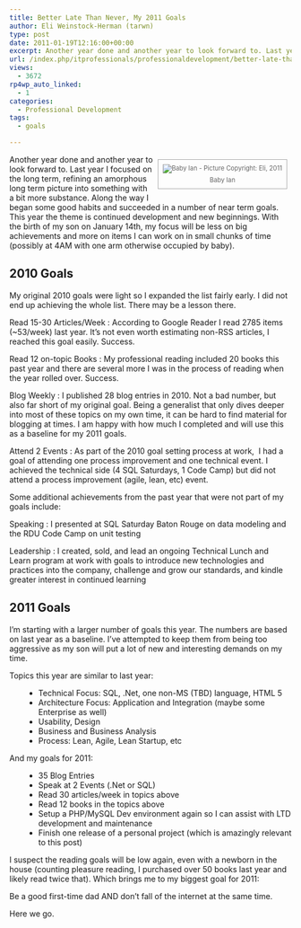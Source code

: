 ```yaml
---
title: Better Late Than Never, My 2011 Goals
author: Eli Weinstock-Herman (tarwn)
type: post
date: 2011-01-19T12:16:00+00:00
excerpt: Another year done and another year to look forward to. Last year I focused on the long term, refining an amorphous long term picture into something with a bit more substance. Along the way I began some good habits and succeeded in a number of near term goals. This year the theme is continued development and new beginnings. With the birth of my son on January 14th, my focus will be less on big achievements and more on items I can work on in small chunks of time (possibly at 4AM with one arm otherwise occupied by baby).
url: /index.php/itprofessionals/professionaldevelopment/better-late-than-never-my/
views:
  - 3672
rp4wp_auto_linked:
  - 1
categories:
  - Professional Development
tags:
  - goals

---
```

<div style="border: 1px solid #AAAAAA; float: right; font-size: 80%; color: #666666; text-align: center; padding: 8px; margin: 8px;">
  <img src="http://www.tiernok.com/LTDBlog/01152011484_sm.jpg" alt="Baby Ian - Picture Copyright: Eli, 2011" style="padding-bottom: 5px;" /><br /> Baby Ian
</div>

Another year done and another year to look forward to. Last year I focused on the long term, refining an amorphous long term picture into something with a bit more substance. Along the way I began some good habits and succeeded in a number of near term goals. This year the theme is continued development and new beginnings. With the birth of my son on January 14th, my focus will be less on big achievements and more on items I can work on in small chunks of time (possibly at 4AM with one arm otherwise occupied by baby).

<h2 style="clear: left;">
  2010 Goals
</h2>

My original 2010 goals were light so I expanded the list fairly early. I did not end up achieving the whole list. There may be a lesson there.

Read 15-30 Articles/Week
:   According to Google Reader I read 2785 items (~53/week) last year. It&#8217;s not even worth estimating non-RSS articles, I reached this goal easily. Success.

Read 12 on-topic Books
:   My professional reading included 20 books this past year and there are several more I was in the process of reading when the year rolled over. Success.

Blog Weekly
:   I published 28 blog entries in 2010. Not a bad number, but also far short of my original goal. Being a generalist that only dives deeper into most of these topics on my own time, it can be hard to find material for blogging at times. I am happy with how much I completed and will use this as a baseline for my 2011 goals.

Attend 2 Events
:   As part of the 2010 goal setting process at work,  I had a goal of attending one process improvement and one technical event. I achieved the technical side (4 SQL Saturdays, 1 Code Camp) but did not attend a process improvement (agile, lean, etc) event.

Some additional achievements from the past year that were not part of my goals include:

Speaking
:   I presented at SQL Saturday Baton Rouge on data modeling and the RDU Code Camp on unit testing

Leadership
:   I created, sold, and lead an ongoing Technical Lunch and Learn program at work with goals to introduce new technologies and practices into the company, challenge and grow our standards, and kindle greater interest in continued learning

## 2011 Goals

I&#8217;m starting with a larger number of goals this year. The numbers are based on last year as a baseline. I&#8217;ve attempted to keep them from being too aggressive as my son will put a lot of new and interesting demands on my time.

Topics this year are similar to last year:

<ul style="margin-left: 2em">
  <li>
    Technical Focus: SQL, .Net, one non-MS (TBD) language, HTML 5
  </li>
  <li>
    Architecture Focus: Application and Integration (maybe some Enterprise as well)
  </li>
  <li>
    Usability, Design
  </li>
  <li>
    Business and Business Analysis
  </li>
  <li>
    Process: Lean, Agile, Lean Startup, etc
  </li>
</ul>

And my goals for 2011:

<ul style="margin-left: 2em">
  <li>
    35 Blog Entries
  </li>
  <li>
    Speak at 2 Events (.Net or SQL)
  </li>
  <li>
    Read 30 articles/week in topics above
  </li>
  <li>
    Read 12 books in the topics above
  </li>
  <li>
    Setup a PHP/MySQL Dev environment again so I can assist with LTD development and maintenance
  </li>
  <li>
    Finish one release of a personal project (which is amazingly relevant to this post)
  </li>
</ul>

I suspect the reading goals will be low again, even with a newborn in the house (counting pleasure reading, I purchased over 50 books last year and likely read twice that). Which brings me to my biggest goal for 2011:

Be a good first-time dad AND don&#8217;t fall of the internet at the same time.

Here we go.